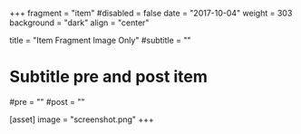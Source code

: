 +++
fragment = "item"
#disabled = false
date = "2017-10-04"
weight = 303
background = "dark"
align = "center"

title = "Item Fragment Image Only"
#subtitle = ""

# Subtitle pre and post item
#pre = ""
#post = ""

[asset]
  image = "screenshot.png"
+++

